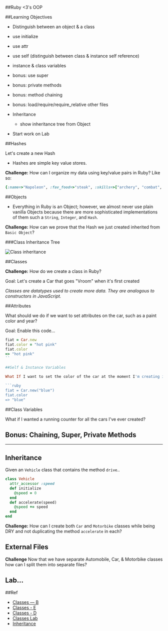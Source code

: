 ##Ruby <3's OOP

##Learning Objectives

* Distinguish between an object & a class
* use initialize
* use attr
* use self (distinguish between class & instance self reference)
* instance & class variables


* bonus: use super
* bonus: private methods
* bonus: method chaining
* bonus: load/require/require_relative other files
* Inheritance
	* show inheritance tree from Object
* Start work on Lab

##Hashes

Let's create a new Hash

* Hashes are simple key value stores.

**Challenge:**
How can I organize my data using key/value pairs in Ruby? Like so:

```ruby
{:name=>"Napoleon", :fav_food=>"steak", :skills=>["archery", "combat", "egg farming"]}
```

##Objects

* Everything in Ruby is an Object; however, we almost never use plain vanilla Objects because there are more sophisticated implementations of them such a `String`, `Integer`, and `Hash`.

**Challenge:**
How can we prove that the Hash we just created inherited from `Basic Object`?

###Class Inheritance Tree

![Class inheritance](http://i.stack.imgur.com/rvcEi.png)

##Classes

**Challenge:**
How do we create a class in Ruby? 

Goal: Let's create a Car that goes "Vroom" when it's first created

*Classes are datatypes used to create more data. They are analogous to constructors in JavaScript.*

##Attributes

What should we do if we want to set attributes on the car, such as a paint color and year?

Goal: Enable this code...

```ruby
fiat = Car.new
fiat.color = "hot pink"
fiat.color
=> "hot pink"
``

##Self & Instance Variables

What If I want to set the color of the car at the moment I'm creating it? How could I enable code like this?

```ruby
fiat = Car.new("blue")
fiat.color
=> "blue"
```

##Class Variables

What if I wanted a running counter for all the cars I've ever created?


## Bonus: Chaining, Super, Private Methods

---

## Inheritance

Given an `Vehicle` class that contains the method `drive`..

```ruby
class Vehicle
  attr_accessor :speed
  def initialize
  	@speed = 0
  end
  def accelerate(speed)
  	@speed += speed
  end
end
```

**Challenge:**
How can I create both `Car` and `Motorbike` classes while being DRY and not duplicating the method `accelerate` in each?


## External Files

**Challenge**
Now that we have separate Automobile, Car, & Motorbike classes how can I split them into separate files?


## Lab...



##Ref

* [Classes — B](https://github.com/sf-wdi-17/notes/blob/master/lectures/week-06/_1_monday/dusk/README.md)
* [Classes - E](https://github.com/wdi-sf-fall/notes/tree/master/week_06_ruby_fundamentals_and_rails_intro/day_02_classes_rspec/dawn_classes)
* [Classes - D](https://github.com/sf-wdi-14/notes/blob/master/lectures/week-6/_1_monday/dusk/introduction-to-classes.md)
* [Classes Lab](https://github.com/sf-wdi-17/car_race)
* [Inheritance](https://github.com/sf-wdi-17/notes/blob/master/lectures/week-06/_2_tuesday/dawn/ruby_inheritance.md) 